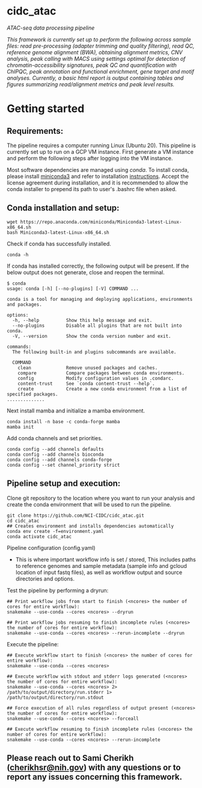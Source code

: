# cidc_atac

*ATAC-seq data processing pipeline* 

*This framework is currently
set up to perform the following across sample files: read pre-processing (adapter trimming and quality filtering), read QC, reference
genome alignment (BWA), obtaining alignment metrics, CNV analysis, peak calling with MACS using settings optimal for detection of chromatin-accessibility signatures, peak QC and quantification with ChIPQC, peak annotation and functional enrichment, gene target and motif analyses. 
Currently, a basic html report is output containing tables and figures summarizing read/alignment metrics and peak level results.*

# Getting started

## Requirements:

The pipeline requires a computer running Linux (Ubuntu 20). This pipeline is currently set up to run on a GCP VM instance. First generate a VM instance and perform the following steps after logging into the VM instance.

Most software dependencies are managed using *conda*. To install conda, please install [miniconda3](https://conda.io/miniconda.html) and refer to installation [instructions](https://conda.io/projects/conda/en/latest/user-guide/install/index.html).
Accept the license agreement during installation, and it is recommended to allow the conda installer to prepend its path to user's .bashrc file when asked.

## Conda installation and setup:

```
wget https://repo.anaconda.com/miniconda/Miniconda3-latest-Linux-x86_64.sh
bash Miniconda3-latest-Linux-x86_64.sh
```

Check if conda has successfully installed.

```
conda -h
```

If conda has installed correctly, the following output will be present.
If the below output does not generate, close and reopen the terminal.

```
$ conda
usage: conda [-h] [--no-plugins] [-V] COMMAND ...

conda is a tool for managing and deploying applications, environments and packages.

options:
  -h, --help          Show this help message and exit.
  --no-plugins        Disable all plugins that are not built into conda.
  -V, --version       Show the conda version number and exit.

commands:
  The following built-in and plugins subcommands are available.

  COMMAND
    clean             Remove unused packages and caches.
    compare           Compare packages between conda environments.
    config            Modify configuration values in .condarc.
    content-trust     See `conda content-trust --help`.
    create            Create a new conda environment from a list of specified packages.
..............
```

Next install mamba and initialize a mamba environment.
```
conda install -n base -c conda-forge mamba
mamba init
```

Add conda channels and set priorities.
```
conda config --add channels defaults
conda config --add channels bioconda
conda config --add channels conda-forge
conda config --set channel_priority strict
```

## Pipeline setup and execution:
Clone git repository to the location where you want to run your analysis and create the conda environment that will be used to run the pipeline.
```
git clone https://github.com/NCI-CIDC/cidc_atac.git
cd cidc_atac
## Creates environment and installs dependencies automatically
conda env create -f=environment.yaml
conda activate cidc_atac
```
Pipeline configuration (config.yaml)
* This is where important workflow info is set / stored, This includes paths to reference genomes and sample metadata (sample info and gcloud location of input fastq files), as well as workflow output and source directories and options.


Test the pipeline by performing a dryrun:
```
## Print workflow jobs from start to finish (<ncores> the number of cores for entire workflow):
snakemake --use-conda --cores <ncores> --dryrun

## Print workflow jobs resuming to finish incomplete rules (<ncores> the number of cores for entire workflow):
snakemake --use-conda --cores <ncores> --rerun-incomplete --dryrun
```

Execute the pipeline:
```
## Execute workflow start to finish (<ncores> the number of cores for entire workflow):
snakemake --use-conda --cores <ncores>

## Execute workflow with stdout and stderr logs generated (<ncores> the number of cores for entire workflow):
snakemake --use-conda --cores <ncores> 2> /path/to/output/directory/run.stderr 1> /path/to/output/directory/run.stdout

## Force execution of all rules regardless of output present (<ncores> the number of cores for entire workflow):
snakemake --use-conda --cores <ncores> --forceall

## Execute workflow resuming to finish incomplete rules (<ncores> the number of cores for entire workflow):
snakemake --use-conda --cores <ncores> --rerun-incomplete
```

## Please reach out to Sami Cherikh (cherikhsr@nih.gov) with any questions or to report any issues concerning this framework.
